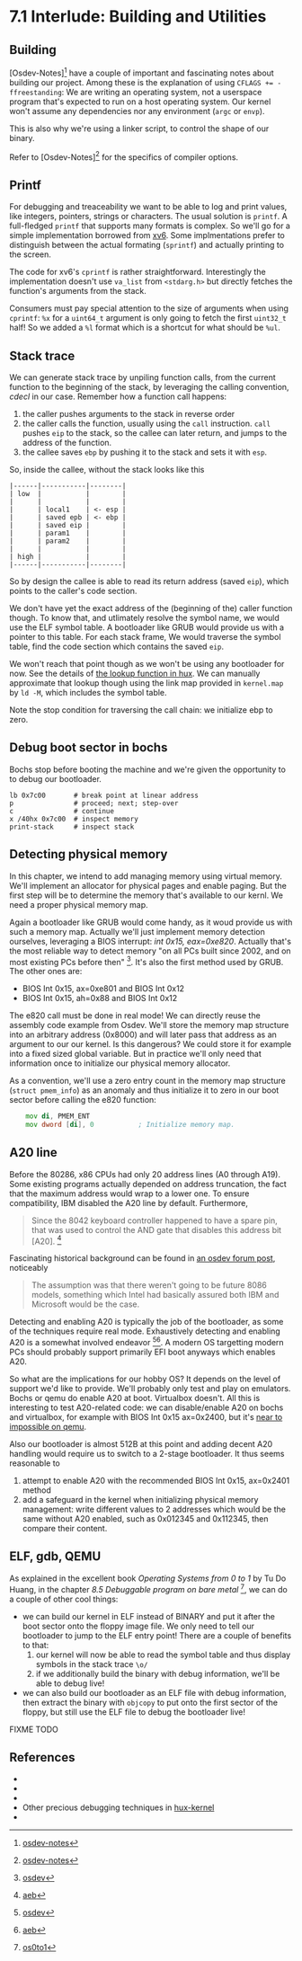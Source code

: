 # 7.1 Interlude: Building and Utilities

## Building

[Osdev-Notes][^osdev-notes] have a couple of important and fascinating notes
about building our project. Among these is the explanation of using `CFLAGS +=
-ffreestanding`: We are writing an operating system, not a userspace program
that's expected to run on a host operating system. Our kernel won't assume any
dependencies nor any environment (`argc` or `envp`).

This is also why we're using a linker script, to control the shape of our
binary.

Refer to [Osdev-Notes][^osdev-notes] for the specifics of compiler options.

## Printf

For debugging and treaceability we want to be able to log and print values,
like integers, pointers, strings or characters. The usual solution is
`printf`. A full-fledged `printf` that supports many formats is complex. So
we'll go for a simple implementation borrowed from
[xv6](https://github.com/mit-pdos/xv6-public/blob/master/console.c#L55). Some
implmentations prefer to distinguish between the actual formating (`sprintf`)
and actually printing to the screen.

The code for xv6's `cprintf` is rather straightforward. Interestingly the
implementation doesn't use `va_list` from `<stdarg.h>` but directly fetches the
function's arguments from the stack.

Consumers must pay special attention to the size of arguments when using
`cprintf`: `%x` for a `uint64_t` argument is only going to fetch the first
`uint32_t` half! So we added a `%l` format which is a shortcut for what should
be `%ul`.

## Stack trace

We can generate stack trace by unpiling function calls, from the current
function to the beginning of the stack, by leveraging the calling convention,
*cdecl* in our case. Remember how a function call happens:

1. the caller pushes arguments to the stack in reverse order
2. the caller calls the function, usually using the `call` instruction. `call`
   pushes `eip` to the stack, so the callee can later return, and jumps to the
   address of the function.
3. the callee saves `ebp` by pushing it to the stack and sets it with `esp`.

So, inside the callee, without the stack looks like this

```
|------|-----------|--------|
| low  |           |        |
|      |           |        |
|      | local1    | <- esp |
|      | saved epb | <- ebp |
|      | saved eip |        |
|      | param1    |        |
|      | param2    |        |
|      |           |        |
| high |           |        |
|------|-----------|--------|
```

So by design the callee is able to read its return address (saved `eip`), which
points to the caller's code section.

We don't have yet the exact address of the (beginning of the) caller function
though. To know that, and utlimately resolve the symbol name, we would use the
ELF symbol table. A bootloader like GRUB would provide us with a pointer to
this table. For each stack frame, We would traverse the symbol table, find the
code section which contains the saved `eip`.

We won't reach that point though as we won't be using any bootloader for
now. See the details of [the lookup function in
hux](https://github.com/josehu07/hux-kernel/blob/main/src/common/debug.c#L34).
We can manually approximate that lookup though using the link map provided in
`kernel.map` by `ld -M`, which includes the symbol table.

Note the stop condition for traversing the call chain: we initialize ebp to zero.


## Debug boot sector in bochs

Bochs stop before booting the machine and we're given the opportunity to to
debug our bootloader.

```
lb 0x7c00       # break point at linear address
p               # proceed; next; step-over
c               # continue
x /40hx 0x7c00  # inspect memory
print-stack     # inspect stack
```

## Detecting physical memory

In this chapter, we intend to add managing memory using virtual memory. We'll
implement an allocator for physical pages and enable paging. But the first step
will be to determine the memory that's available to our kernl. We need a proper
physical memory map.

Again a bootloader like GRUB would come handy, as it woud provide us with such
a memory map. Actually we'll just implement memory detection ourselves,
leveraging a BIOS interrupt: *int 0x15, eax=0xe820*. Actually that's the most
reliable way to detect memory "on all PCs built since 2002, and on most
existing PCs before then" [^osdev]. It's also the first method used by
GRUB. The other ones are:

- BIOS Int 0x15, ax=0xe801 and BIOS Int 0x12
- BIOS Int 0x15, ah=0x88 and BIOS Int 0x12

The e820 call must be done in real mode! We can directly reuse the assembly
code example from Osdev. We'll store the memory map structure into an arbitrary
address (0x8000) and will later pass that address as an argument to our our
kernel. Is this dangerous? We could store it for example into a fixed sized
global variable. But in practice we'll only need that information once to
initialize our physical memory allocator.

As a convention, we'll use a zero entry count in the memory map structure
(`struct pmem_info`) as an anomaly and thus initialize it to zero in our boot
sector before calling the e820 function:

```asm
    mov di, PMEM_ENT
    mov dword [di], 0           ; Initialize memory map.
```

## A20 line

Before the 80286, x86 CPUs had only 20 address lines (A0 through A19). Some
existing programs actually depended on address truncation, the fact that the
maximum address would wrap to a lower one. To ensure compatibility, IBM
disabled the A20 line by default. Furthermore,

> Since the 8042 keyboard controller happened to have a spare pin, that was
> used to control the AND gate that disables this address bit [A20]. [^aeb]

Fascinating historical background can be found in [an osdev forum
post](https://forum.osdev.org/viewtopic.php?p=281278#p281278), noticeably

> The assumption was that there weren't going to be future 8086 models,
> something which Intel had basically assured both IBM and Microsoft would be
> the case.

Detecting and enabling A20 is typically the job of the bootloader, as some of
the techniques require real mode. Exhaustively detecting and enabling A20 is a
somewhat involved endeavor [^osdev][^aeb]. A modern OS targetting modern PCs
should probably support primarily EFI boot anyways which enables A20.

So what are the implications for our hobby OS? It depends on the level of
support we'd like to provide. We'll probably only test and play on emulators.
Bochs or qemu do enable A20 at boot. Virtualbox doesn't. All this is
interesting to test A20-related code: we can disable/enable A20 on bochs and
virtualbox, for example with BIOS Int 0x15 ax=0x2400, but it's [near to
impossible on qemu](https://github.com/margaretbloom/disable-a20).

Also our bootloader is almost 512B at this point and adding decent A20 handling
would require us to switch to a 2-stage bootloader. It thus seems reasonable to

1. attempt to enable A20 with the recommended BIOS Int 0x15, ax=0x2401 method
2. add a safeguard in the kernel when initializing physical memory management:
   write different values to 2 addresses which would be the same without A20
   enabled, such as 0x012345 and 0x112345, then compare their content.

## ELF, gdb, QEMU

As explained in the excellent book *Operating Systems from 0 to 1* by Tu Do
Huang, in the chapter *8.5 Debuggable program on bare metal* [^os0to1], we can
do a couple of other cool things:

- we can build our kernel in ELF instead of BINARY and put it after the boot
  sector onto the floppy image file. We only need to tell our bootloader to
  jump to the ELF entry point! There are a couple of benefits to that:
  1. our kernel will now be able to read the symbol table and thus display
     symbols in the stack trace `\o/`
  2. if we additionally build the binary with debug information, we'll be able
     to debug live!
- we can also build our bootloader as an ELF file with debug information, then
  extract the binary with `objcopy` to put onto the first sector of the floppy,
  but still use the ELF file to debug the bootloader live!

FIXME TODO


## References

- [^osdev-notes]: [osdev-notes](https://github.com/dreamos82/Osdev-Notes/blob/master/01_Build_Process/02_Overview.md)
- [^osdev]: [osdev](https://wiki.osdev.org/A20)
- [^aeb]: [aeb](https://www.win.tue.nl/~aeb/linux/kbd/A20.html)
- Other precious debugging techniques in [hux-kernel](https://github.com/josehu07/hux-kernel.wiki/blob/master/05.-Debugging-%26-Testing.md)
- [^os0to1]: [os0to1](https://github.com/tuhdo/os01/blob/master/book_src/Operating%20Systems%20From%200%20to%201.txt#L14320)
